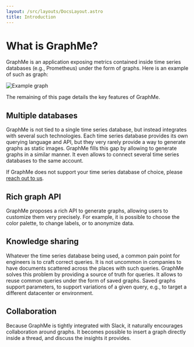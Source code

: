 ```yaml
---
layout: /src/layouts/DocsLayout.astro
title: Introduction
---
```


# What is GraphMe?
 
GraphMe is an application exposing metrics contained inside time series databases (e.g., Prometheus) under the form of graphs.
Here is an example of such as graph:

![Example graph](/images/graph.png)

The remaining of this page details the key features of GraphMe.

## Multiple databases

GraphMe is not tied to a single time series database, but instead integrates with several such technologies.
Each time series database provides its own querying language and API, but they very rarely provide a way to generate graphs as static images.
GraphMe fills this gap by allowing to generate graphs in a similar manner.
It even allows to connect several time series databases to the same account.

If GraphMe does not support your time series database of choice, please [reach out to us](/support).

## Rich graph API

GraphMe proposes a rich API to generate graphs, allowing users to customize them very precisely.
For example, it is possible to choose the color palette, to change labels, or to anonymize data.

## Knowledge sharing

Whatever the time series database being used, a common pain point for engineers is to craft correct queries.
It is not uncommon in companies to have documents scattered across the places with such queries.
GraphMe solves this problem by providing a source of truth for queries.
It allows to reuse common queries under the form of saved graphs.
Saved graphs support parameters, to support variations of a given query, e.g., to target a different datacenter or environment.

## Collaboration

Because GraphMe is tightly integrated with Slack, it naturally encourages collaboration around graphs.
It becomes possible to insert a graph directly inside a thread, and discuss the insights it provides.